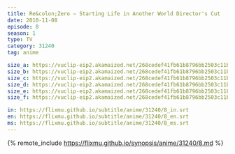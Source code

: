 ```yaml
---
title: Re&colon;Zero − Starting Life in Another World Director's Cut
date: 2010-11-08
episode: 8
season: 1
type: TV
category: 31240
tag: anime

size_a: https://vuclip-eip2.akamaized.net/268cedef41fb61b8796bb2503c11bc20/vp63207_V20210415091556/hlsc_e2931_2.m3u8
size_b: https://vuclip-eip2.akamaized.net/268cedef41fb61b8796bb2503c11bc20/vp63207_V20210415091556/hlsc_e2931_3.m3u8
size_c: https://vuclip-eip2.akamaized.net/268cedef41fb61b8796bb2503c11bc20/vp63207_V20210415091556/hlsc_e2931_4.m3u8
size_d: https://vuclip-eip2.akamaized.net/268cedef41fb61b8796bb2503c11bc20/vp63207_V20210415091556/hlsc_e2931_5.m3u8
size_e: https://vuclip-eip2.akamaized.net/268cedef41fb61b8796bb2503c11bc20/vp63207_V20210415091556/hlsc_e2931_6.m3u8
size_f: https://vuclip-eip2.akamaized.net/268cedef41fb61b8796bb2503c11bc20/vp63207_V20210415091556/hlsc_e2931_7.m3u8

in: https://flixmu.github.io/subtitle/anime/31240/8_in.srt
en: https://flixmu.github.io/subtitle/anime/31240/8_en.srt
ms: https://flixmu.github.io/subtitle/anime/31240/8_ms.srt
---
```

{% remote_include https://flixmu.github.io/synopsis/anime/31240/8.md %}
